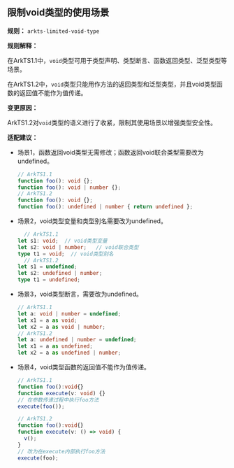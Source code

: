 ## 限制void类型的使用场景

**规则：** `arkts-limited-void-type`

**规则解释：**

在ArkTS1.1中，`void`类型可用于类型声明、类型断言、函数返回类型、泛型类型等场景。

在ArkTS1.2中，`void`类型只能用作方法的返回类型和泛型类型，并且void类型函数的返回值不能作为值传递。

**变更原因：**

ArkTS1.2对`void`类型的语义进行了收紧，限制其使用场景以增强类型安全性。

**适配建议：**

- 场景1，函数返回void类型无需修改；函数返回void联合类型需要改为undefined。
  ```typescript
  // ArkTS1.1
  function foo(): void {};
  function foo(): void | number {};
  // ArkTS1.2
  function foo(): void {};
  function foo(): undefined | number { return undefined };
  ```
- 场景2，void类型变量和类型别名需要改为undefined。
  ```typescript
    // ArkTS1.1
  let s1: void;  // void类型变量
  let s2: void | number;   // void联合类型
  type t1 = void;  // void类型别名
    // ArkTS1.2
  let s1 = undefined;
  let s2: undefined | number;
  type t1 = undefined;
  ```
- 场景3，void类型断言，需要改为undefined。
  ```typescript
  // ArkTS1.1
  let a: void | number = undefined;
  let x1 = a as void;
  let x2 = a as void | number;
  // ArkTS1.2
  let a: undefined | number = undefined;
  let x1 = a as undefined; 
  let x2 = a as undefined | number;
  ```
- 场景4，void类型函数的返回值不能作为值传递。
  ```typescript
  // ArkTS1.1
  function foo():void{}
  function execute(v: void) {}
  // 在参数传递过程中执行foo方法
  execute(foo());   

  // ArkTS1.2
  function foo():void{}
  function execute(v: () => void) {
    v();
  }
  // 改为在execute内部执行foo方法 
  execute(foo);    
  ```